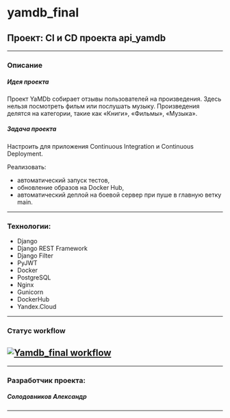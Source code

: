 # yamdb_final
**Проект: CI и CD проекта api_yamdb**
---
---
### Описание
##### Идея проекта
Проект YaMDb собирает отзывы пользователей на произведения.
Здесь нельзя посмотреть фильм или послушать музыку.
Произведения делятся на категории, такие как «Книги», «Фильмы», «Музыка».
##### Задача проекта
Настроить для приложения Continuous Integration и Continuous Deployment.

Реализовать: 
- автоматический запуск тестов,
- обновление образов на Docker Hub,
- автоматический деплой на боевой сервер при пуше в главную ветку main.

---
### Технологии:
- Django 
- Django REST Framework
- Django Filter
- PyJWT
- Docker
- PostgreSQL
- Nginx
- Gunicorn
- DockerHub
- Yandex.Cloud
---

### Статус workflow
[![Yamdb_final workflow](https://github.com/AlGenSo/yamdb_final/actions/workflows/yamdb_workflow.yml/badge.svg)](https://github.com/AlGenSo/yamdb_final/actions/workflows/yamdb_workflow.yml)
---
---

### Разработчик проекта:
##### Солодовников Александр
---
